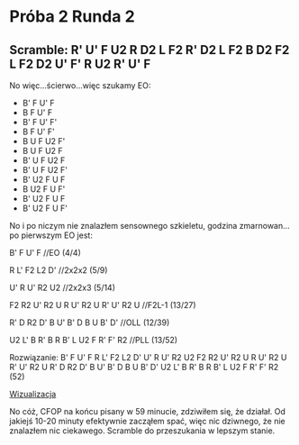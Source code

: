 # Próba 2 Runda 2

## Scramble: R' U' F U2 R D2 L F2 R' D2 L F2 B D2 F2 L F2 D2 U' F' R U2 R' U' F

No więc...ścierwo...więc szukamy EO:
- B' F U' F
- B F U' F
- B' F U' F'
- B F U' F'
- B U F U2 F'
- B U F U2 F
- B' U F U2 F
- B' U F U2 F'
- B' U2 F U F
- B U2 F U F'
- B' U2 F U F
- B' U2 F U F'

No i po niczym nie znalazłem sensownego szkieletu, godzina zmarnowan...
po pierwszym EO jest:

B' F U' F //EO (4/4)

R L' F2 L2 D' //2x2x2 (5/9)

U' R U' R2 U2 //2x2x3 (5/14)

F2 R2 U' R2 U R U' R2 U R' U' R2 U //F2L-1 (13/27)

R' D R2 D' B U' B' D B U B' D' //OLL (12/39)

U2 L' B R' B R B' L U2 F R' F' R2 //PLL (13/52)

Rozwiązanie: B' F U' F R L' F2 L2 D' U' R U' R2 U2 F2 R2 U' R2 U R U' R2 U R' U' R2 U R' D R2 D' B U' B' D B U B' D' U2 L' B R' B R B' L U2 F R' F' R2 (52)

[Wizualizacja](https://alg.cubing.net/?setup=R-_U-_F_U2_R_D2_L_F2_R-_D2_L_F2_B_D2_F2_L_F2_D2_U-_F-_R_U2_R-_U-_F&alg=B-_F_U-_F_%2F%2FEO_(4%2F4)%0AR_L-_F2_L2_D-_%2F%2F2x2x2_(5%2F9)%0AU-_R_U-_R2_U2_%2F%2F2x2x3_(5%2F14)%0AF2_R2_U-_R2_U_R_U-_R2_U_R-_U-_R2_U_%2F%2FF2L%26%2345%3B1_(13%2F27)%0AR-_D_R2_D-_B_U-_B-_D_B_U_B-_D-_%2F%2FOLL_(12%2F39)%0AU2_L-_B_R-_B_R_B-_L_U2_F_R-_F-_R2_%2F%2FPLL_(13%2F52)%0A)

No cóż, CFOP na końcu pisany w 59 minucie, zdziwiłem się, że działał. Od jakiejś 10-20 minuty efektywnie zacząłem spać, więc nic dziwnego, że nie znalazłem nic ciekawego. Scramble do przeszukania w lepszym stanie.
